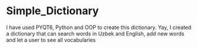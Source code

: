 # Simple_Dictionary
I have used PYQT6, Python and OOP to create this dictionary.
Yay, I created a dictionary that can search words in Uzbek and English, add new words and let a user to see all vocabularies
